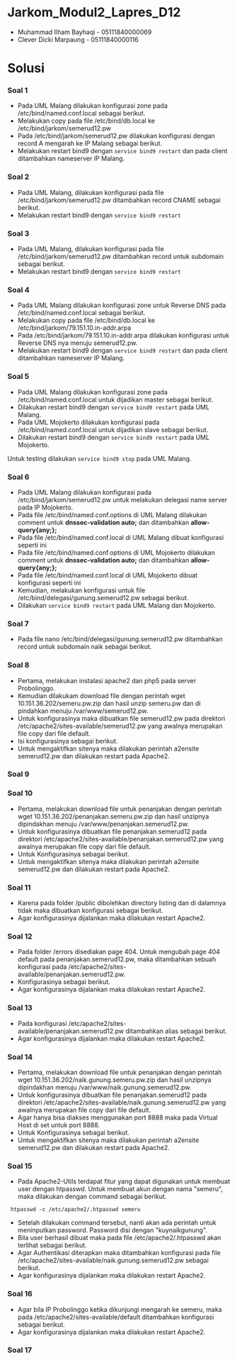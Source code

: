 # Jarkom_Modul2_Lapres_D12
- Muhammad Ilham Bayhaqi - 05111840000069
- Clever Dicki Marpaung - 05111840000116

# Solusi

### Soal 1
- Pada UML Malang dilakukan konfigurasi zone pada /etc/bind/named.conf.local sebagai berikut.
<img src=""></img>
- Melakukan copy pada file /etc/bind/db.local ke /etc/bind/jarkom/semerud12.pw
- Pada /etc/bind/jarkom/semerud12.pw dilakukan konfigurasi dengan record A mengarah ke IP Malang sebagai berikut.
<img src=""></img>
- Melakukan restart bind9 dengan ```service bind9 restart``` dan pada client ditambahkan nameserver IP Malang.
<img src=""></img>

### Soal 2
- Pada UML Malang, dilakukan konfigurasi pada file /etc/bind/jarkom/semerud12.pw ditambahkan record CNAME sebagai berikut.
<img src=""></img>
- Melakukan restart bind9 dengan  ```service bind9 restart```
<img src=""></img>

### Soal 3
- Pada UML Malang, dilakukan konfigurasi pada file /etc/bind/jarkom/semerud12.pw ditambahkan record untuk subdomain sebagai berikut.
<img src=""></img>
- Melakukan restart bind9 dengan  ```service bind9 restart```
<img src=""></img>

### Soal 4
- Pada UML Malang dilakukan konfigurasi zone untuk Reverse DNS pada /etc/bind/named.conf.local sebagai berikut.
<img src=""></img>
- Melakukan copy pada file /etc/bind/db.local ke /etc/bind/jarkom/79.151.10.in-addr.arpa
- Pada /etc/bind/jarkom/79.151.10.in-addr.arpa dilakukan konfigurasi untuk Reverse DNS nya menuju semerud12.pw.
<img src=""></img>
- Melakukan restart bind9 dengan ```service bind9 restart``` dan pada client ditambahkan nameserver IP Malang.
<img src=""></img>

### Soal 5
- Pada UML Malang dilakukan konfigurasi zone  pada /etc/bind/named.conf.local untuk dijadikan master sebagai berikut.
<img src=""></img>
- Dilakukan restart bind9 dengan ```service bind9 restart``` pada UML Malang.
- Pada UML Mojokerto dilakukan konfigurasi pada /etc/bind/named.conf.local untuk dijadikan slave sebagai berikut.
<img src=""></img>
- Dilakukan restart bind9 dengan ```service bind9 restart``` pada UML Mojokerto.

Untuk testing dilakukan ```service bind9 stop``` pada UML Malang.
<img src=""></img>

### Soal 6
- Pada UML Malang dilakukan konfigurasi pada /etc/bind/jarkom/semerud12.pw untuk melakukan delegasi name server pada IP Mojokerto.
<img src=""></img>
- Pada file /etc/bind/named.conf.options di UML Malang dilakukan comment untuk **dnssec-validation auto;** dan ditambahkan **allow-query{any;};**
- Pada file /etc/bind/named.conf.local di UML Malang dibuat konfigurasi seperti ini
<img src=""></img>
- Pada file /etc/bind/named.conf.options di UML Mojokerto dilakukan comment untuk **dnssec-validation auto;** dan ditambahkan **allow-query{any;};**
- Pada file /etc/bind/named.conf.local di UML Mojokerto dibuat konfigurasi seperti ini
<img src=""></img>
- Kemudian, melakukan konfigurasi untuk file /etc/bind/delegasi/gunung.semerud12.pw sebagai berikut.
<img src=""></img>
- Dilakukan ```service bind9 restart``` pada UML Malang dan Mojokerto.

### Soal 7
- Pada file nano /etc/bind/delegasi/gunung.semerud12.pw ditambahkan record untuk subdomain naik sebagai berikut.
<img src=""></img>

### Soal 8
- Pertama, melakukan instalasi apache2 dan php5 pada server Probolinggo.
- Kemudian dilakukam download file dengan perintah wget 10.151.36.202/semeru.pw.zip dan hasil unzip semeru.pw dan di pindahkan menuju /var/www/semerud12.pw. 
- Untuk konfigurasinya maka dibuatkan file semerud12.pw pada direktori /etc/apache2/sites-available/semerud12.pw yang awalnya merupakan file copy dari file default.
- Isi konfigurasinya sebagai berikut.
<img src=""></img>
- Untuk mengaktifkan sitenya maka dilakukan perintah a2ensite semerud12.pw dan dilakukan restart pada Apache2.
<img src=""></img>

### Soal 9


### Soal 10
- Pertama, melakukan download file untuk penanjakan dengan perintah wget 10.151.36.202/penanjakan.semeru.pw.zip dan hasil unzipnya dipindakhan menuju /var/www/penanjakan.semerud12.pw.
- Untuk konfigurasinya dibuatkan file penanjakan.semerud12 pada direktori /etc/apache2/sites-available/penanjakan.semerud12.pw yang awalnya merupakan file copy dari file default.
- Untuk Konfigurasinya sebagai berikut.
<img src=""></img>
- Untuk mengaktifkan sitenya maka dilakukan perintah a2ensite semerud12.pw dan dilakukan restart pada Apache2.
<img src=""></img>

### Soal 11
- Karena pada folder /public dibolehkan directory listing  dan di dalamnya tidak maka dibuatkan konfigurasi sebagai berikut.
<img src=""></img>
- Agar konfigurasinya dijalankan maka dilakukan restart Apache2.
<img src=""></img>

### Soal 12
- Pada folder /errors disediakan page 404. Untuk mengubah page 404 default pada penanjakan.semerud12.pw, maka ditambahkan sebuah konfigurasi pada /etc/apache2/sites-available/penanjakan.semerud12.pw.
- Konfigurasinya sebagai berikut.
<img src=""></img>
- Agar konfigurasinya dijalankan maka dilakukan restart Apache2.
<img src=""></img>

### Soal 13
- Pada konfigurasi /etc/apache2/sites-available/penanjakan.semerud12.pw ditambahkan alias sebagai berikut.
<img src=""></img>
- Agar konfigurasinya dijalankan maka dilakukan restart Apache2.
<img src=""></img>

### Soal 14
- Pertama, melakukan download file untuk penanjakan dengan perintah wget 10.151.36.202/naik.gunung.semeru.pw.zip dan hasil unzipnya dipindakhan menuju /var/www/naik.gunung.semerud12.pw.
- Untuk konfigurasinya dibuatkan file penanjakan.semerud12 pada direktori /etc/apache2/sites-available/naik.gunung.semerud12.pw yang awalnya merupakan file copy dari file default.
- Agar hanya bisa diakses menggunakan port 8888 maka pada Virtual Host di set untuk port 8888.
- Untuk Konfigurasinya sebagai berikut.
<img src=""></img>
- Untuk mengaktifkan sitenya maka dilakukan perintah a2ensite semerud12.pw dan dilakukan restart pada Apache2.
<img src=""></img>

### Soal 15
- Pada Apache2-Utils terdapat fitur yang dapat digunakan untuk membuat user dengan htpasswd. Untuk membuat akun dengan nama "semeru", maka dilakukan dengan command sebagai berikut.
```
 htpasswd -c /etc/apache2/.htpasswd semeru
```
- Setelah dilakukan command tersebut, nanti akan ada perintah untuk meninputkan password. Password disi dengan "kuynaikgunung".
- Bila user berhasil dibuat maka pada file /etc/apache2/.htpasswd akan terlihat sebagai berikut.
<img src=""></img>
- Agar Authentikasi diterapkan maka ditambahkan konfigurasi pada file /etc/apache2/sites-available/naik.gunung.semerud12.pw sebagai berikut.
<img src=""></img>
- Agar konfigurasinya dijalankan maka dilakukan restart Apache2.
<img src=""></img>

### Soal 16
- Agar bila IP Probolinggo ketika dikunjungi mengarah ke semeru, maka pada /etc/apache2/sites-available/default ditambahkan konfigurasi sebagai berikut.
<img src=""></img>
- Agar konfigurasinya dijalankan maka dilakukan restart Apache2.
<img src=""></img>

### Soal 17




